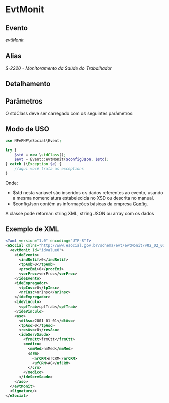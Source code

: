 # EvtMonit

## Evento
 *evtMonit*

## Alias
 *S-2220 - Monitoramento da Saúde do Trabalhador*


## Detalhamento



## Parâmetros
O stdClass deve ser carregado com os seguintes parâmetros:



## Modo de USO

```php
use NFePHP\eSocial\Event;

try {
    $std = new \stdClass();
    $evt = Event::evtMonit($configJson, $std);
} catch (\Exception $e) {
    //aqui você trata as exceptions
}
```

Onde:
- $std nesta variavel são inseridos os dados referentes ao evento, usando a mesma nomenclatura estabelecida no XSD ou descrita no manual.
- $configJson contêm as informações básicas da empresa [Config](Config.md).

A classe pode retornar: string XML, string JSON ou array com os dados


## Exemplo de XML

```xml
<?xml version="1.0" encoding="UTF-8"?>
<eSocial xmlns="http://www.esocial.gov.br/schema/evt/evtMonit/v02_02_01" xmlns:xsi="http://www.w3.org/2001/XMLSchema-instance" xsi:schemaLocation="http://www.esocial.gov.br/schema/evt/evtMonit/v02_02_01 ../schemes/evtMonit.xsd ">
  <evtMonit Id="idvalue0">
    <ideEvento>
      <indRetif>0</indRetif>
      <tpAmb>0</tpAmb>
      <procEmi>0</procEmi>
      <verProc>verProc</verProc>
    </ideEvento>
    <ideEmpregador>
      <tpInsc>0</tpInsc>
      <nrInsc>nrInsc</nrInsc>
    </ideEmpregador>
    <ideVinculo>
      <cpfTrab>cpfTrab</cpfTrab>
    </ideVinculo>
    <aso>
      <dtAso>2001-01-01</dtAso>
      <tpAso>0</tpAso>
      <resAso>0</resAso>
      <ideServSaude>
        <frmCtt>frmCtt</frmCtt>
        <medico>
          <nmMed>nmMed</nmMed>
          <crm>
            <nrCRM>nrCRM</nrCRM>
            <ufCRM>AC</ufCRM>
          </crm>
        </medico>
      </ideServSaude>
    </aso>
  </evtMonit>
  <Signature/>
</eSocial>

```
